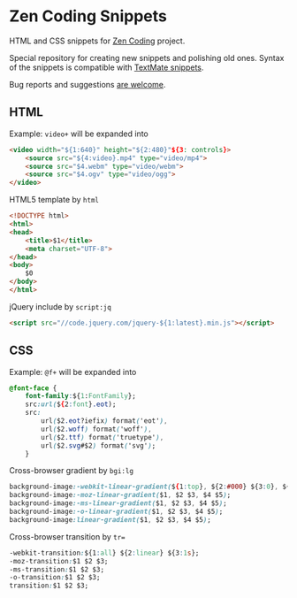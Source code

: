 # Zen Coding Snippets

HTML and CSS snippets for [Zen Coding](https://github.com/sergeche/zen-coding) project.

Special repository for creating new snippets and polishing old ones. Syntax of the snippets is compatible with [TextMate snippets](http://manual.macromates.com/en/snippets).

Bug reports and suggestions [are welcome](https://github.com/pepelsbey/zen-coding-snippets/issues).

## HTML

Example: `video+` will be expanded into

```html
<video width="${1:640}" height="${2:480}"${3: controls}>
	<source src="${4:video}.mp4" type="video/mp4">
	<source src="$4.webm" type="video/webm">
	<source src="$4.ogv" type="video/ogg">
</video>
```

HTML5 template by `html`

```html
<!DOCTYPE html>
<html>
<head>
	<title>$1</title>
	<meta charset="UTF-8">
</head>
<body>
	$0
</body>
</html>
```

jQuery include by `script:jq`

```html
<script src="//code.jquery.com/jquery-${1:latest}.min.js"></script>
```

## CSS

Example: `@f+` will be expanded into

```css
@font-face {
	font-family:${1:FontFamily};
	src:url(${2:font}.eot);
	src:
		url($2.eot?iefix) format('eot'),
		url($2.woff) format('woff'),
		url($2.ttf) format('truetype'),
		url($2.svg#$2) format('svg');
	}
```

Cross-browser gradient by `bgi:lg`

```css
background-image:-webkit-linear-gradient(${1:top}, ${2:#000} ${3:0}, ${4:#FFF} ${5:100%});
background-image:-moz-linear-gradient($1, $2 $3, $4 $5);
background-image:-ms-linear-gradient($1, $2 $3, $4 $5);
background-image:-o-linear-gradient($1, $2 $3, $4 $5);
background-image:linear-gradient($1, $2 $3, $4 $5);
```

Cross-browser transition by `tr=`

```css
-webkit-transition:${1:all} ${2:linear} ${3:1s};
-moz-transition:$1 $2 $3;
-ms-transition:$1 $2 $3;
-o-transition:$1 $2 $3;
transition:$1 $2 $3;
```